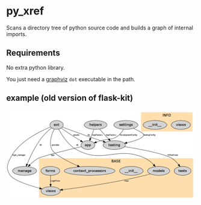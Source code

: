 # py_xref
Scans a directory tree of python source code and builds a graph of internal imports.

## Requirements

No extra python library.

You just need a [graphviz](http://graphviz.org) `dot` executable in the path.

## example (old version of flask-kit)


<img src="examples/example.png">

